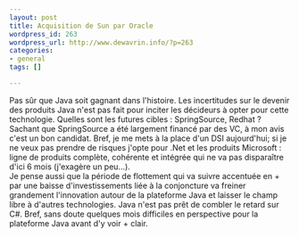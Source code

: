 ```yaml
--- 
layout: post
title: Acquisition de Sun par Oracle
wordpress_id: 263
wordpress_url: http://www.dewavrin.info/?p=263
categories: 
- general
tags: []

---
```

<span>Pas sûr que Java soit gagnant dans l'histoire. Les incertitudes sur le devenir des produits Java n'est pas fait pour inciter les décideurs à opter pour cette technologie. Quelles sont les futures cibles : SpringSource, Redhat ? Sachant que SpringSource a été largement financé par des VC, à mon avis c'est un bon candidat. Bref, je me mets à la place d'un DSI aujourd'hui; si je ne veux pas prendre de risques j'opte pour .Net et les produits Microsoft : ligne de produits complète, cohérente et intégrée qui ne va pas disparaître d'ici 6 mois (j'exagère un peu...).</span><br /><span>  Je pense aussi que la période de flottement qui va suivre accentuée en + par une baisse d'investissements liée à la conjoncture va freiner grandement l'innovation autour de la plateforme Java et laisser le champ libre à d'autres technologies. Java n'est pas prêt de combler le retard sur C#. </span><span>Bref, sans doute quelques mois difficiles en perspective pour la plateforme Java avant d'y voir + clair. </span>
